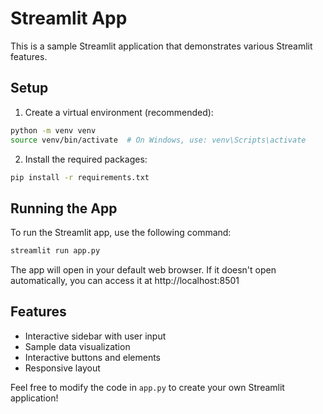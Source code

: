 # Streamlit App

This is a sample Streamlit application that demonstrates various Streamlit features.

## Setup

1. Create a virtual environment (recommended):
```bash
python -m venv venv
source venv/bin/activate  # On Windows, use: venv\Scripts\activate
```

2. Install the required packages:
```bash
pip install -r requirements.txt
```

## Running the App

To run the Streamlit app, use the following command:
```bash
streamlit run app.py
```

The app will open in your default web browser. If it doesn't open automatically, you can access it at http://localhost:8501

## Features

- Interactive sidebar with user input
- Sample data visualization
- Interactive buttons and elements
- Responsive layout

Feel free to modify the code in `app.py` to create your own Streamlit application! 